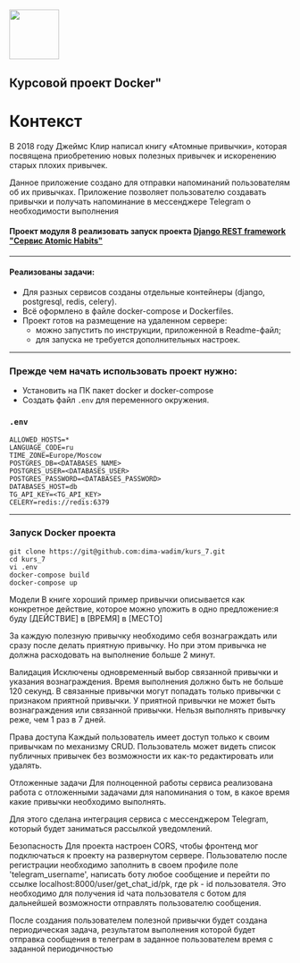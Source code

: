 # <img src="https://www.svgrepo.com/show/303231/docker-logo.svg" width="89"/>

## Курсовой проект Docker"
# Контекст
В 2018 году Джеймс Клир написал книгу «Атомные привычки»,
которая посвящена приобретению новых полезных привычек и
искоренению старых плохих привычек. 

Данное приложение создано для отправки напоминаний 
пользователям об их привычках.
Приложение позволяет пользователю создавать привычки и получать 
напоминание в мессенджере Telegram о необходимости выполнения
#### Проект модуля 8 реализовать запуск проекта [Django REST framework "Сервис Atomic Habits"](https://git@github.com:dima-wadim/kurs_7.git)
***
#### Реализованы задачи:
* Для разных сервисов созданы отдельные контейнеры (django, postgresql, redis, celery).
* Всё оформлено в файле docker-compose и Dockerfiles.
* Проект готов на размещение на удаленном сервере: 
  * можно запустить по инструкции, приложенной в Readme-файл;
  * для запуска не требуется дополнительных настроек.

***
### Прежде чем начать использовать проект нужно:
* Установить на ПК пакет docker и docker-compose
* Создать файл `.env` для переменного окружения.

### `.env`
    ALLOWED_HOSTS=*
    LANGUAGE_CODE=ru
    TIME_ZONE=Europe/Moscow
    POSTGRES_DB=<DATABASES_NAME>
    POSTGRES_USER=<DATABASES_USER>
    POSTGRES_PASSWORD=<DATABASES_PASSWORD>
    DATABASES_HOST=db
    TG_API_KEY=<TG_API_KEY>
    CELERY=redis://redis:6379

***
### Запуск Docker проекта
    git clone https://git@github.com:dima-wadim/kurs_7.git
    cd kurs_7
    vi .env
    docker-compose build
    docker-compose up

Модели 
В книге хороший пример привычки описывается как конкретное действие, 
которое можно уложить в одно предложение:я буду 
[ДЕЙСТВИЕ] в [ВРЕМЯ] в [МЕСТО]

За каждую полезную привычку необходимо себя вознаграждать или сразу после делать приятную привычку.
Но при этом привычка не должна расходовать на выполнение больше 2 минут.

Валидация Исключены одновременный выбор связанной привычки и указания вознаграждения. 
Время выполнения должно быть не больше 120 секунд. В связанные привычки могут попадать 
только привычки с признаком приятной привычки. У приятной привычки не может быть вознаграждения или 
связанной привычки. Нельзя выполнять привычку реже, чем 1 раз в 7 дней.

Права доступа Каждый пользователь имеет доступ только к своим привычкам по механизму CRUD. 
Пользователь может видеть список публичных привычек без возможности их как-то редактировать или удалять.

Отложенные задачи Для полноценной работы сервиса реализована работа с отложенными 
задачами для напоминания о том, в какое время какие привычки необходимо выполнять.

Для этого сделана интеграция сервиса с мессенджером Telegram, который будет заниматься рассылкой уведомлений.

Безопасность Для проекта настроен CORS, чтобы фронтенд мог подключаться к проекту на развернутом сервере.
Пользователю после регистрации необходимо заполнить в своем профиле поле
'telegram_username', написать боту любое сообщение и перейти по ссылке 
localhost:8000/user/get_chat_id/pk, где pk - id пользователя. 
Это необходимо для получения id чата пользователя с ботом для дальнейшей
возможности отправлять пользователю сообщения.

После создания пользователем полезной привычки будет создана периодическая задача, 
результатом выполнения которой будет отправка сообщения в телеграм в заданное
пользователем время с заданной периодичностью